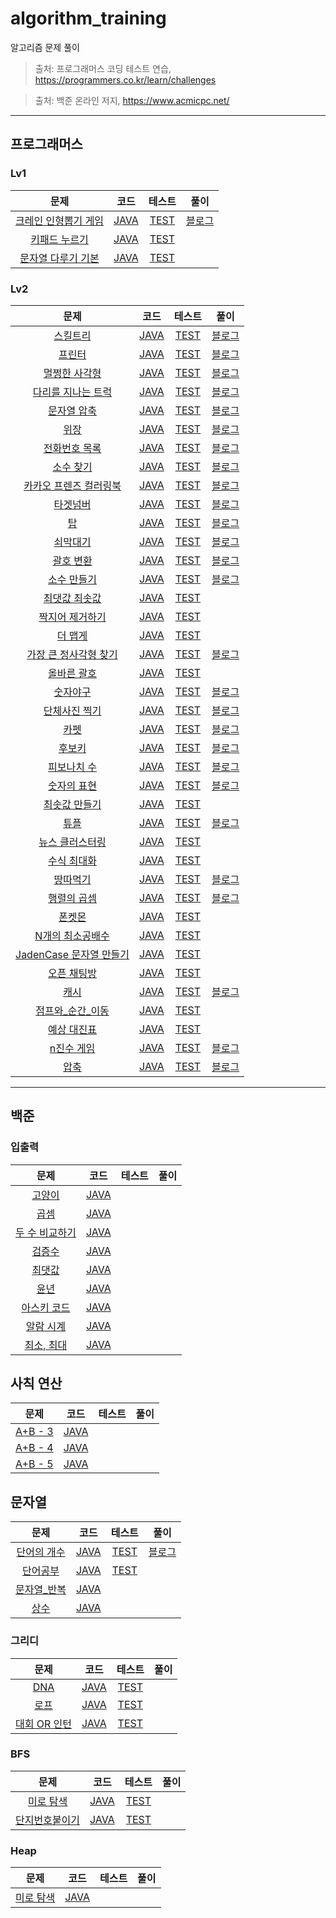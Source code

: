 # algorithm_training

알고리즘 문제 풀이

> 출처: 프로그래머스 코딩 테스트 연습, https://programmers.co.kr/learn/challenges

> 출처: 백준 온라인 저지, https://www.acmicpc.net/
* * *

## 프로그래머스

### Lv1

| 문제 | 코드 | 테스트 | 풀이 |
|:-------------:|:-------------:|:-------------:|:-------------:|
|[크레인 인형뽑기 게임](https://programmers.co.kr/learn/courses/30/lessons/64061)|[JAVA](/src/main/java/algorithm/programmers/level1/practice/크레인_인형뽑기_게임.java)| [TEST](/src/test/java/algorithm/programmers/level1/practice/크레인_인형뽑기_게임TEST.java)|[블로그](https://jungguji.github.io/2020/04/08/%ED%94%84%EB%A1%9C%EA%B7%B8%EB%9E%98%EB%A8%B8%EC%8A%A4-%ED%81%AC%EB%A0%88%EC%9D%B8-%EC%9D%B8%ED%98%95%EB%BD%91%EA%B8%B0-%EA%B2%8C%EC%9E%84/)
|[키패드 누르기](https://programmers.co.kr/learn/courses/30/lessons/67256)|[JAVA](src/main/java/algorithm/programmers/level1/practice/키패드_누르기.java)|[TEST](src/test/java/algorithm/programmers/level1/practice/키패드_누르기Test.java)|[]()
|[문자열 다루기 기본](https://programmers.co.kr/learn/courses/30/lessons/12918)|[JAVA](src/main/java/algorithm/programmers/level1/practice/문자열_다루기_기본.java)|[TEST](src/test/java/algorithm/programmers/level1/practice/문자열_다루기_기본Test.java)|[]()

### Lv2

| 문제 | 코드 | 테스트 | 풀이 |
|:-------------:|:-------------:|:-------------:|:-------------:|
|[스킬트리](https://programmers.co.kr/learn/courses/30/lessons/49993)|[JAVA](/src/main/java/algorithm/programmers/level2/practice/스킬트리.java)|[TEST](/src/main/java/algorithm/programmers/level2/practice/스킬트리TEST.java)|[블로그](https://jungguji.github.io/2020/04/21/%EC%8A%A4%ED%82%AC%ED%8A%B8%EB%A6%AC/)
|[프린터](https://programmers.co.kr/learn/courses/30/lessons/42587)|[JAVA](/src/main/java/algorithm/programmers/level2/stackqueue/프린터.java)|[TEST](/src/main/java/algorithm/programmers/level2/stackqueue/프린터TEST.java)|[블로그](https://jungguji.github.io/2020/04/23/%ED%94%84%EB%A1%9C%EA%B7%B8%EB%9E%98%EB%A8%B8%EC%8A%A4-%ED%94%84%EB%A6%B0%ED%84%B0/)
|[멀쩡한 사각형](https://programmers.co.kr/learn/courses/30/lessons/62048)|[JAVA](/src/main/java/algorithm/programmers/level2/practice/멀쩡한_사각형.java)|[TEST](/src/main/java/algorithm/programmers/level2/practice/멀쩡한_사각형TEST.java)|[블로그](https://jungguji.github.io/2020/04/24/%ED%94%84%EB%A1%9C%EA%B7%B8%EB%9E%98%EB%A8%B8%EC%8A%A4-%EB%A9%80%EC%A9%A1%ED%95%9C-%EC%82%AC%EA%B0%81%ED%98%95/)
|[다리를 지나는 트럭](https://programmers.co.kr/learn/courses/30/lessons/42583)|[JAVA](/src/main/java/algorithm/programmers/level2/stackqueue/다리를_지나는_트럭.java)|[TEST](/src/main/java/algorithm/programmers/level2/stackqueue/다리를_지나는_트럭TEST.java)|[블로그](https://jungguji.github.io/2020/04/29/%ED%94%84%EB%A1%9C%EA%B7%B8%EB%9E%98%EB%A8%B8%EC%8A%A4-%EB%8B%A4%EB%A6%AC%ED%8A%B8%EB%9F%AD/)
|[문자열 압축](https://programmers.co.kr/learn/courses/30/lessons/60057)|[JAVA](/src/main/java/algorithm/programmers/level2/practice/문자열_압축.java)|[TEST](/src/main/java/algorithm/programmers/level2/practice/문자열_압축TEST.java)|[블로그](https://jungguji.github.io/2020/05/04/%ED%94%84%EB%A1%9C%EA%B7%B8%EB%9E%98%EB%A8%B8%EC%8A%A4-%EB%AC%B8%EC%9E%90%EC%97%B4-%EC%95%95%EC%B6%95/)
|[위장](https://programmers.co.kr/learn/courses/30/lessons/42578)|[JAVA](/src/main/java/algorithm/programmers/level2/hash/위장.java)|[TEST](/src/test/java/algorithm/programmers/level2/hash/위장TEST.java)|[블로그](https://jungguji.github.io/2020/05/15/%ED%94%84%EB%A1%9C%EA%B7%B8%EB%9E%98%EB%A8%B8%EC%8A%A4-%EC%9C%84%EC%9E%A5/)
|[전화번호 목록](https://programmers.co.kr/learn/courses/30/lessons/42577)|[JAVA](/src/main/java/algorithm/programmers/level2/hash/전화번호_목록.java)|[TEST](/src/test/java/algorithm/programmers/level2/hash/전화번호_목록TEST.java)|[블로그](https://jungguji.github.io/2020/05/12/%ED%94%84%EB%A1%9C%EA%B7%B8%EB%9E%98%EB%A8%B8%EC%8A%A4-%EC%A0%84%ED%99%94%EB%B2%88%ED%98%B8-%EB%AA%A9%EB%A1%9D/)
|[소수 찾기](https://programmers.co.kr/learn/courses/30/lessons/42839)|[JAVA](/src/main/java/algorithm/programmers/level2/bruteforce/소수_찾기.java)|[TEST](/src/test/java/algorithm/programmers/level2/bruteforce/소수_찾기TEST.java)|[블로그](https://jungguji.github.io/2020/05/25/%ED%94%84%EB%A1%9C%EA%B7%B8%EB%9E%98%EB%A8%B8%EC%8A%A4-%EC%86%8C%EC%88%98%EC%B0%BE%EA%B8%B0/)
|[카카오 프렌즈 컬러링북](https://programmers.co.kr/learn/courses/30/lessons/1829)|[JAVA](/src/main/java/algorithm/programmers/level2/bfsdfs/카카오_프렌즈_컬러링북.java)|[TEST](/src/test/java/algorithm/programmers/level2/bfsdfs/카카오_프렌즈_컬러링북Test.java)|[블로그](https://jungguji.github.io/2020/06/11/%ED%94%84%EB%A1%9C%EA%B7%B8%EB%9E%98%EB%A8%B8%EC%8A%A4-%EC%B9%B4%EC%B9%B4%EC%98%A4-%ED%94%84%EB%A0%8C%EC%A6%88-%EC%BB%AC%EB%9F%AC%EB%A7%81%EB%B6%81/)
|[타겟넘버](https://programmers.co.kr/learn/courses/30/lessons/43165)|[JAVA](/src/main/java/algorithm/programmers/level2/bfsdfs/타겟넘버.java)|[TEST](/src/test/java/algorithm/programmers/level2/bfsdfs/타겟넘버Test.java)|[블로그](https://jungguji.github.io/2020/06/15/%ED%94%84%EB%A1%9C%EA%B7%B8%EB%9E%98%EB%A8%B8%EC%8A%A4-%ED%83%80%EA%B2%9F%EB%84%98%EB%B2%84/)
|[탑](https://programmers.co.kr/learn/courses/30/lessons/42588)|[JAVA](/src/main/java/algorithm/programmers/level2/stackqueue/탑.java)|[TEST](/src/test/java/algorithm/programmers/level2/stackqueue/탑TEST.java)|[블로그](https://jungguji.github.io/2020/06/15/%ED%94%84%EB%A1%9C%EA%B7%B8%EB%9E%98%EB%A8%B8%EC%8A%A4-%ED%83%91/)
|[쇠막대기](https://programmers.co.kr/learn/courses/30/lessons/42588)|[JAVA](/src/main/java/algorithm/programmers/level2/stackqueue/쇠막대기.java)|[TEST](/src/main/java/algorithm/programmers/level2/stackqueue/쇠막대기TEST.java)|[블로그](https://jungguji.github.io/2020/06/15/%ED%94%84%EB%A1%9C%EA%B7%B8%EB%9E%98%EB%A8%B8%EC%8A%A4-%EC%87%A0%EB%A7%89%EB%8C%80%EA%B8%B0/)
|[괄호 변환](https://programmers.co.kr/learn/courses/30/lessons/60058)|[JAVA](/src/main/java/algorithm/programmers/level2/practice/괄호_변환.java)|[TEST](/src/main/java/algorithm/programmers/level2/practice/괄호_변환Test.java)|[블로그](https://jungguji.github.io/2020/06/16/%ED%94%84%EB%A1%9C%EA%B7%B8%EB%9E%98%EB%A8%B8%EC%8A%A4-%EA%B4%84%ED%98%B8-%EB%B3%80%ED%99%98/)
|[소수 만들기](https://programmers.co.kr/learn/courses/30/lessons/12977)|[JAVA](/src/main/java/algorithm/programmers/level2/practice/소수_만들기.java)|[TEST](/src/main/java/algorithm/programmers/level2/practice/소수_만들기Test.java)|[블로그](https://jungguji.github.io/2020/06/17/%ED%94%84%EB%A1%9C%EA%B7%B8%EB%9E%98%EB%A8%B8%EC%8A%A4-%EC%86%8C%EC%88%98-%EB%A7%8C%EB%93%A4%EA%B8%B0/)
|[최댓값 최솟값](https://programmers.co.kr/learn/courses/30/lessons/12939)|[JAVA](/src/main/java/algorithm/programmers/level2/practice/최댓값_최솟값.java)|[TEST](/src/main/java/algorithm/programmers/level2/practice/최댓값_최솟값Test.java)|[]()
|[짝지어 제거하기](https://programmers.co.kr/learn/courses/30/lessons/12939)|[JAVA](/src/main/java/algorithm/programmers/level2/practice/짝지어_제거하기.java)|[TEST](/src/main/java/algorithm/programmers/level2/practice/짝지어_제거하기Test.java)|[]()
|[더 맵게](https://programmers.co.kr/learn/courses/30/lessons/42626)|[JAVA](/src/main/java/algorithm/programmers/level2/hash/더_맵게.java.java)|[TEST](/src/main/java/algorithm/programmers/level2/hash/더_맵게Test.java)|[]()
|[가장 큰 정사각형 찾기](https://programmers.co.kr/learn/courses/30/lessons/12905)|[JAVA](/src/main/java/algorithm/programmers/level2/practice/가장_큰_정사각형_찾기.java)|[TEST](/src/main/java/algorithm/programmers/level2/practice/가장_큰_정사각형_찾기Test.java)|[블로그](https://jungguji.github.io/2020/06/23/%ED%94%84%EB%A1%9C%EA%B7%B8%EB%9E%98%EB%A8%B8%EC%8A%A4-%EA%B0%80%EC%9E%A5-%ED%81%B0-%EC%A0%95%EC%82%AC%EA%B0%81%ED%98%95-%EC%B0%BE%EA%B8%B0/)
|[올바른 괄호](https://programmers.co.kr/learn/courses/30/lessons/12909)|[JAVA](/src/main/java/algorithm/programmers/level2/practice/올바른_괄호.java)|[TEST](/src/main/java/algorithm/programmers/level2/practice/올바른_괄호Test.java)|[]()
|[숫자야구](https://programmers.co.kr/learn/courses/30/lessons/42841)|[JAVA](/src/main/java/algorithm/programmers/level2/bruteforce/숫자야구.java)|[TEST](/src/main/java/algorithm/programmers/level2/bruteforce/숫자야구Test.java)|[블로그](https://jungguji.github.io/2020/06/23/%ED%94%84%EB%A1%9C%EA%B7%B8%EB%9E%98%EB%A8%B8%EC%8A%A4-%EC%88%AB%EC%9E%90-%EC%95%BC%EA%B5%AC/)
|[단체사진 찍기](https://programmers.co.kr/learn/courses/30/lessons/1835)|[JAVA](/src/main/java/algorithm/programmers/level2/practice/단체사진_찍기.java)|[TEST](/src/main/java/algorithm/programmers/level2/practice/단체사진_찍기Test.java)|[블로그](https://jungguji.github.io/2020/06/24/%ED%94%84%EB%A1%9C%EA%B7%B8%EB%9E%98%EB%A8%B8%EC%8A%A4-%EB%8B%A8%EC%B2%B4%EC%82%AC%EC%A7%84-%EC%B0%8D%EA%B8%B0/)
|[카펫](https://programmers.co.kr/learn/courses/30/lessons/42842)|[JAVA](/src/main/java/algorithm/programmers/level2/bruteforce/카펫.java)|[TEST](/src/main/java/algorithm/programmers/level2/bruteforce/카펫Test.java)|[블로그](https://jungguji.github.io/2020/07/20/%ED%94%84%EB%A1%9C%EA%B7%B8%EB%9E%98%EB%A8%B8%EC%8A%A4-%EC%B9%B4%ED%8E%AB/)
|[후보키](https://programmers.co.kr/learn/courses/30/lessons/42890)|[JAVA](src/main/java/algorithm/programmers/level2/practice/후보키.java)|[TEST](src/test/java/algorithm/programmers/level2/practice/후보키Test.java)|[블로그](https://jungguji.github.io/2020/06/26/%ED%94%84%EB%A1%9C%EA%B7%B8%EB%9E%98%EB%A8%B8%EC%8A%A4-%ED%9B%84%EB%B3%B4%ED%82%A4/)
|[피보나치 수](https://programmers.co.kr/learn/courses/30/lessons/12945)|[JAVA](src/main/java/algorithm/programmers/level2/practice/피보나치_수.java)|[TEST](src/test/java/algorithm/programmers/level2/practice/피보나치_수Test.java)|[블로그](https://jungguji.github.io/2020/06/27/%ED%94%84%EB%A1%9C%EA%B7%B8%EB%9E%98%EB%A8%B8%EC%8A%A4-%ED%94%BC%EB%B3%B4%EB%82%98%EC%B9%98-%EC%88%98/)
|[숫자의 표현](https://programmers.co.kr/learn/courses/30/lessons/12924)|[JAVA](src/main/java/algorithm/programmers/level2/practice/숫자의_표현.java)|[TEST](src/test/java/algorithm/programmers/level2/practice/숫자의_표현Test.java)|[블로그](https://jungguji.github.io/2020/06/28/%ED%94%84%EB%A1%9C%EA%B7%B8%EB%9E%98%EB%A8%B8%EC%8A%A4-%EC%88%AB%EC%9E%90%EC%9D%98-%ED%91%9C%ED%98%84/)
|[최솟값 만들기](https://programmers.co.kr/learn/courses/30/lessons/12941)|[JAVA](src/main/java/algorithm/programmers/level2/practice/최솟값_만들기.java)|[TEST](src/test/java/algorithm/programmers/level2/practice/최솟값_만들기Test.java)|[]()
|[튜플](https://programmers.co.kr/learn/courses/30/lessons/64065)|[JAVA](src/main/java/algorithm/programmers/level2/practice/튜플.java)|[TEST](src/test/java/algorithm/programmers/level2/practice/튜플Test.java)|[블로그](https://jungguji.github.io/2020/06/29/%ED%94%84%EB%A1%9C%EA%B7%B8%EB%9E%98%EB%A8%B8%EC%8A%A4-%ED%8A%9C%ED%94%8C/)
|[뉴스 클러스터링](https://programmers.co.kr/learn/courses/30/lessons/17677)|[JAVA](src/main/java/algorithm/programmers/level2/practice/뉴스_클러스터링.java)|[TEST](src/test/java/algorithm/programmers/level2/practice/뉴스_클러스터링Test.java)|[]()
|[수식 최대화](https://programmers.co.kr/learn/courses/30/lessons/67257)|[JAVA](src/main/java/algorithm/programmers/level2/practice/수식_최대화.java)|[TEST](src/test/java/algorithm/programmers/level2/practice/수식_최대화Test.java)|[]()
|[땅따먹기](https://programmers.co.kr/learn/courses/30/lessons/12913)|[JAVA](src/main/java/algorithm/programmers/level2/practice/땅따먹기.java)|[TEST](src/test/java/algorithm/programmers/level2/practice/땅따먹기Test.java)|[블로그](https://jungguji.github.io/2020/07/07/%ED%94%84%EB%A1%9C%EA%B7%B8%EB%9E%98%EB%A8%B8%EC%8A%A4-%EB%95%85%EB%94%B0%EB%A8%B9%EA%B8%B0/)
|[행렬의 곱셈](https://programmers.co.kr/learn/courses/30/lessons/12949)|[JAVA](src/main/java/algorithm/programmers/level2/practice/행렬의_곱셈.java)|[TEST](src/test/java/algorithm/programmers/level2/practice/행렬의_곱셈Test.java)|[블로그](https://jungguji.github.io/2020/07/08/%ED%94%84%EB%A1%9C%EA%B7%B8%EB%9E%98%EB%A8%B8%EC%8A%A4-%ED%96%89%EB%A0%AC%EC%9D%98-%EA%B3%B1%EC%85%88/)
|[폰켓몬](https://programmers.co.kr/learn/courses/30/lessons/1845)|[JAVA](src/main/java/algorithm/programmers/level2/practice/폰켓몬.java)|[TEST](src/test/java/algorithm/programmers/level2/practice/폰켓몬Test.java)|[]()
|[N개의 최소공배수](https://programmers.co.kr/learn/courses/30/lessons/12953)|[JAVA](src/main/java/algorithm/programmers/level2/practice/N개의_최소공배수.java)|[TEST](src/test/java/algorithm/programmers/level2/practice/N개의_최소공배수Test.java)|[]()
|[JadenCase 문자열 만들기](https://programmers.co.kr/learn/courses/30/lessons/12951)|[JAVA](src/main/java/algorithm/programmers/level2/practice/JadenCase.java)|[TEST](src/test/java/algorithm/programmers/level2/practice/JadenCaseTest.java)|[]()
|[오픈 채팅방](https://programmers.co.kr/learn/courses/30/lessons/42888)|[JAVA](src/main/java/algorithm/programmers/level2/practice/오픈채팅방.java)|[TEST](src/test/java/algorithm/programmers/level2/practice/오픈채팅방Test.java)|[]()
|[캐시](https://programmers.co.kr/learn/courses/30/lessons/17680)|[JAVA](src/main/java/algorithm/programmers/level2/practice/캐시.java)|[TEST](src/test/java/algorithm/programmers/level2/practice/캐시Test.java)|[블로그](https://jungguji.github.io/2020/07/24/%ED%94%84%EB%A1%9C%EA%B7%B8%EB%9E%98%EB%A8%B8%EC%8A%A4-%EC%BA%90%EC%8B%9C/)
|[점프와_순간_이동](https://programmers.co.kr/learn/courses/30/lessons/12980)|[JAVA](src/main/java/algorithm/programmers/level2/practice/점프와_순간_이동.java)|[TEST](src/test/java/algorithm/programmers/level2/practice/점프와_순간_이동Test.java)|[]()
|[예상 대진표]()|[JAVA](src/main/java/algorithm/programmers/level2/practice/예상_대진표.java)|[TEST](src/test/java/algorithm/programmers/level2/practice/예상_대진표Test.java)|[]()
|[n진수 게임](https://programmers.co.kr/learn/courses/30/lessons/17687)|[JAVA](src/main/java/algorithm/programmers/level2/practice/n진수_게임.java)|[TEST](src/test/java/algorithm/programmers/level2/practice/n진수_게임Test.java)|[블로그](https://jungguji.github.io/2020/08/03/%ED%94%84%EB%A1%9C%EA%B7%B8%EB%9E%98%EB%A8%B8%EC%8A%A4-n%EC%A7%84%EC%88%98-%EA%B2%8C%EC%9E%84/)
|[압축](https://programmers.co.kr/learn/courses/30/lessons/17684)|[JAVA](src/main/java/algorithm/programmers/level2/practice/압축.java)|[TEST](src/test/java/algorithm/programmers/level2/practice/압축Test.java)|[블로그](https://jungguji.github.io/2020/08/06/%ED%94%84%EB%A1%9C%EA%B7%B8%EB%9E%98%EB%A8%B8%EC%8A%A4-%EC%95%95%EC%B6%95/)


* * *

## 백준

### 입출력

| 문제 | 코드 | 테스트 | 풀이 |
|:-------------:|:-------------:|:-------------:|:-------------:|
|[고양이](https://www.acmicpc.net/problem/10171)|[JAVA](/src/main/java/algorithm/baekjoon/inoutput/고양이.java)|[]()|[]()
|[곱셈](https://www.acmicpc.net/problem/2588)|[JAVA](/src/main/java/algorithm/baekjoon/inoutput/곱셈.java)|[]()|[]()
|[두 수 비교하기](https://www.acmicpc.net/problem/1330)|[JAVA](/src/main/java/algorithm/baekjoon/inoutput/두_수_비교하기.java)|[]()|[]()
|[검증수](https://www.acmicpc.net/problem/2475)|[JAVA](/src/main/java/algorithm/baekjoon/inoutput/검증수.java)|[]()|[]()
|[최댓값](https://www.acmicpc.net/problem/2562)|[JAVA](/src/main/java/algorithm/baekjoon/inoutput/최댓값.java)|[]()|[]()
|[윤년](https://www.acmicpc.net/problem/2753)|[JAVA](/src/main/java/algorithm/baekjoon/inoutput/윤년.java)|[]()|[]()
|[아스키 코드](https://www.acmicpc.net/problem/11654)|[JAVA](/src/main/java/algorithm/baekjoon/inoutput/아스키_코드.java)|[]()|[]()
|[알람 시계](https://www.acmicpc.net/problem/2884)|[JAVA](/src/main/java/algorithm/baekjoon/inoutput/알람_시계.java)|[]()|[]()
|[최소, 최대](https://www.acmicpc.net/problem/10818)|[JAVA](/src/main/java/algorithm/baekjoon/inoutput/최소_최대.java)|[]()|[]()

## 사칙 연산

| 문제 | 코드 | 테스트 | 풀이 |
|:-------------:|:-------------:|:-------------:|:-------------:|
|[A+B - 3](https://www.acmicpc.net/problem/10950)|[JAVA](src/main/java/algorithm/baekjoon/fourrulescalculation/A_B3.java)|[]()|[]()
|[A+B - 4](https://www.acmicpc.net/problem/10951)|[JAVA](src/main/java/algorithm/baekjoon/fourrulescalculation/A_B4.java)|[]()|[]()
|[A+B - 5](https://www.acmicpc.net/problem/10952)|[JAVA](src/main/java/algorithm/baekjoon/fourrulescalculation/A_B5.java)|[]()|[]()

## 문자열

| 문제 | 코드 | 테스트 | 풀이 |
|:-------------:|:-------------:|:-------------:|:-------------:|
|[단어의 개수](https://www.acmicpc.net/problem/1152)|[JAVA](/src/main/java/algorithm/baekjoon/string/단어의_개수.java)|[TEST](/src/test/java/algorithm/baekjoon/string/단어의_개수TEST.java)|[블로그](https://jungguji.github.io/2020/05/23/%EB%B0%B1%EC%A4%80-%EB%8B%A8%EC%96%B4%EC%9D%98-%EA%B0%9C%EC%88%98/)
|[단어공부](https://www.acmicpc.net/problem/1157)|[JAVA](/src/main/java/algorithm/baekjoon/string/단어공부.java)|[TEST](/src/test/java/algorithm/baekjoon/string/단어의_개수TEST.java)|[]()
|[문자열_반복](https://www.acmicpc.net/problem/2675)|[JAVA](/src/main/java/algorithm/baekjoon/string/문자열_반복.java)|[]()|[]()
|[상수](https://www.acmicpc.net/problem/2908)|[JAVA](/src/main/java/algorithm/baekjoon/string/상수.java)|[]()|[]()


### 그리디

| 문제 | 코드 | 테스트 | 풀이 |
|:-------------:|:-------------:|:-------------:|:-------------:|
|[DNA](https://www.acmicpc.net/problem/1152)|[JAVA](/src/main/java/algorithm/baekjoon/greedy/DNA.java)|[TEST](/src/test/java/algorithm/baekjoon/greedy/DNATest.java)|[]()
|[로프](https://www.acmicpc.net/problem/2217)|[JAVA](/src/main/java/algorithm/baekjoon/greedy/로프.java)|[TEST](/src/test/java/algorithm/baekjoon/greedy/로프Test.java)|[]()
|[대회 OR 인턴](https://www.acmicpc.net/problem/2875)|[JAVA](/src/main/java/algorithm/baekjoon/greedy/대회or인턴.java)|[TEST](/src/test/java/algorithm/baekjoon/greedy/대회or인턴Test.java)|[]()

### BFS

| 문제 | 코드 | 테스트 | 풀이 |
|:-------------:|:-------------:|:-------------:|:-------------:|
|[미로 탐색](https://www.acmicpc.net/problem/2178)|[JAVA](/src/main/java/algorithm/baekjoon/bfs/미로탐색.java)|[TEST](/src/test/java/algorithm/baekjoon/bfs/미로탐색Test.java)|[]()
|[단지번호붙이기](https://www.acmicpc.net/problem/2667)|[JAVA](/src/main/java/algorithm/baekjoon/bfs/단지번호붙이기.java)|[TEST](/src/test/java/algorithm/baekjoon/bfs/단지번호붙이기Test.java)|[]()

### Heap

| 문제 | 코드 | 테스트 | 풀이 |
|:-------------:|:-------------:|:-------------:|:-------------:|
|[미로 탐색](https://www.acmicpc.net/problem/1927)|[JAVA](/src/main/java/algorithm/baekjoon/heap/최소_힙.java)|[]()|[]()